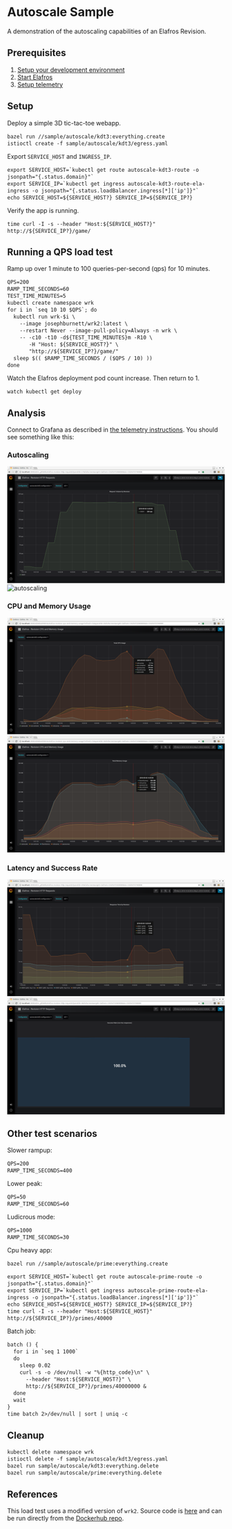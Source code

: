 # Autoscale Sample

A demonstration of the autoscaling capabilities of an Elafros Revision.

## Prerequisites

1. [Setup your development environment](../../DEVELOPMENT.md#getting-started)
2. [Start Elafros](../../README.md#start-elafros)
3. [Setup telemetry](../../docs/telemetry.md)

## Setup

Deploy a simple 3D tic-tac-toe webapp.

```shell
bazel run //sample/autoscale/kdt3:everything.create
istioctl create -f sample/autoscale/kdt3/egress.yaml
```

Export `SERVICE_HOST` and `INGRESS_IP`.

```shell
export SERVICE_HOST=`kubectl get route autoscale-kdt3-route -o jsonpath="{.status.domain}"`
export SERVICE_IP=`kubectl get ingress autoscale-kdt3-route-ela-ingress -o jsonpath="{.status.loadBalancer.ingress[*]['ip']}"`
echo SERVICE_HOST=${SERVICE_HOST?} SERVICE_IP=${SERVICE_IP?}
```

Verify the app is running.

```shell
time curl -I -s --header "Host:${SERVICE_HOST?}" http://${SERVICE_IP?}/game/
```

## Running a QPS load test

Ramp up over 1 minute to 100 queries-per-second (qps) for 10 minutes.

```shell
QPS=200
RAMP_TIME_SECONDS=60
TEST_TIME_MINUTES=5
kubectl create namespace wrk
for i in `seq 10 10 $QPS`; do
  kubectl run wrk-$i \
    --image josephburnett/wrk2:latest \
    --restart Never --image-pull-policy=Always -n wrk \
    -- -c10 -t10 -d${TEST_TIME_MINUTES}m -R10 \
       -H "Host: ${SERVICE_HOST?}" \
       "http://${SERVICE_IP?}/game/"
  sleep $(( $RAMP_TIME_SECONDS / ($QPS / 10) ))
done
```

Watch the Elafros deployment pod count increase.  Then return to 1.

```shell
watch kubectl get deploy
```

## Analysis

Connect to Grafana as described in [the telemetry instructions](../../docs/telemetry.md).  You should see something like this:

### Autoscaling

![qps](images/qps.png)
![autoscaling](images/autoscaling.png)

### CPU and Memory Usage

![cpu](images/cpu.png)
![memory](images/memory.png)

### Latency and Success Rate

![latency](images/latency.png)
![success-rate](images/success-rate.png)

## Other test scenarios

Slower rampup:

```shell
QPS=200
RAMP_TIME_SECONDS=400
```

Lower peak:

```shell
QPS=50
RAMP_TIME_SECONDS=60
```

Ludicrous mode:

```shell
QPS=1000
RAMP_TIME_SECONDS=30
```

Cpu heavy app:

```shell
bazel run //sample/autoscale/prime:everything.create

```
```shell
export SERVICE_HOST=`kubectl get route autoscale-prime-route -o jsonpath="{.status.domain}"`
export SERVICE_IP=`kubectl get ingress autoscale-prime-route-ela-ingress -o jsonpath="{.status.loadBalancer.ingress[*]['ip']}"`
echo SERVICE_HOST=${SERVICE_HOST?} SERVICE_IP=${SERVICE_IP?}
time curl -I -s --header "Host:${SERVICE_HOST}" http://${SERVICE_IP?}/primes/40000
```

Batch job:

```shell
batch () {
  for i in `seq 1 1000`
  do
    sleep 0.02
    curl -s -o /dev/null -w "%{http_code}\n" \
      --header "Host:${SERVICE_HOST?}" \
      http://${SERVICE_IP?}/primes/40000000 &
  done
  wait
}
time batch 2>/dev/null | sort | uniq -c
```

## Cleanup

```shell
kubectl delete namespace wrk
istioctl delete -f sample/autoscale/kdt3/egress.yaml
bazel run sample/autoscale/kdt3:everything.delete
bazel run sample/autoscale/prime:everything.delete
```

## References

This load test uses a modified version of `wrk2`.  Source code is [here](https://github.com/josephburnett/wrk2) and can be run directly from the [Dockerhub repo](https://hub.docker.com/r/josephburnett/wrk2/).
